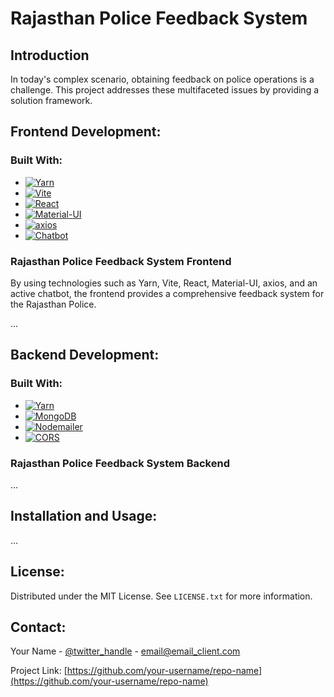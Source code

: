 # Rajasthan Police Feedback System

## Introduction

In today's complex scenario, obtaining feedback on police operations is a challenge. This project addresses these multifaceted issues by providing a solution framework.

## Frontend Development:

### Built With:
- [![Yarn](https://img.shields.io/badge/Yarn-v1.0.2-brightgreen?style=for-the-badge&logo=yarn)](https://yarnpkg.com/)
- [![Vite](https://img.shields.io/badge/Vite-v2.7.0-brightgreen?style=for-the-badge&logo=vite)](https://vitejs.dev/)
- [![React](https://img.shields.io/badge/React-v18.2.0-blue?style=for-the-badge&logo=react)](https://reactjs.org/)
- [![Material-UI](https://img.shields.io/badge/Material--UI-v5.0.0-blue?style=for-the-badge&logo=material-ui)](https://material-ui.com/)
- [![axios](https://img.shields.io/badge/axios-v0.24.0-blue?style=for-the-badge&logo=axios)](https://axios-http.com/)
- [![Chatbot](https://img.shields.io/badge/Chatbot-Active-brightgreen?style=for-the-badge&logo=chatbot)](https://your-chatbot-website.com)

### Rajasthan Police Feedback System Frontend

By using technologies such as Yarn, Vite, React, Material-UI, axios, and an active chatbot, the frontend provides a comprehensive feedback system for the Rajasthan Police.

...

## Backend Development:

### Built With:
- [![Yarn](https://img.shields.io/badge/Yarn-v1.0.2-brightgreen?style=for-the-badge&logo=yarn)](https://yarnpkg.com/)
- [![MongoDB](https://img.shields.io/badge/MongoDB-v6.0.7-green?style=for-the-badge&logo=mongodb)](https://www.mongodb.com/)
- [![Nodemailer](https://img.shields.io/badge/Nodemailer-v6.9.8-blue?style=for-the-badge&logo=nodemailer)](https://nodemailer.com/)
- [![CORS](https://img.shields.io/badge/CORS-Supported-brightgreen?style=for-the-badge)](https://developer.mozilla.org/en-US/docs/Web/HTTP/CORS)

### Rajasthan Police Feedback System Backend

...

## Installation and Usage:

...

## License:

Distributed under the MIT License. See `LICENSE.txt` for more information.

## Contact:

Your Name - [@twitter_handle](https://twitter.com/twitter_handle) - email@email_client.com

Project Link: [https://github.com/your-username/repo-name](https://github.com/your-username/repo-name)
